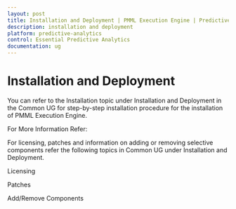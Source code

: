 ```yaml
---
layout: post
title: Installation and Deployment | PMML Execution Engine | Predictive Analytics | Syncfusion
description: installation and deployment
platform: predictive-analytics
control: Essential Predictive Analytics
documentation: ug
---
```


# Installation and Deployment

You can refer to the Installation topic under Installation and Deployment in the Common UG for step-by-step installation procedure for the installation of PMML Execution Engine. 

For More Information Refer:

For licensing, patches and information on adding or removing selective components refer the following topics in Common UG under Installation and Deployment.

Licensing

Patches

Add/Remove Components

